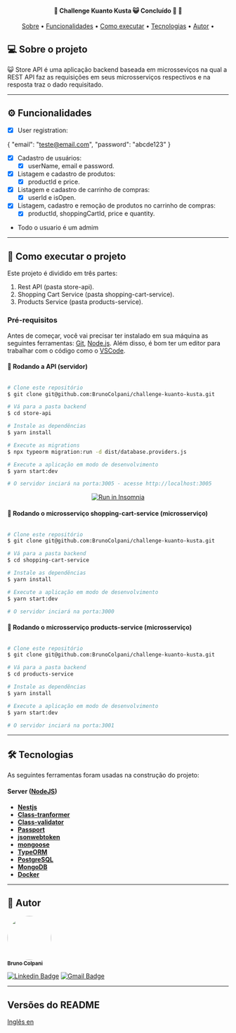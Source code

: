 <h4 align="center"> 
	🚧  Challenge Kuanto Kusta 😺 Concluído 🚀 🚧
</h4>

<p align="center">
 <a href="#-sobre-o-projeto">Sobre</a> •
 <a href="#-funcionalidades">Funcionalidades</a> •
 <a href="#-como-executar-o-projeto">Como executar</a> • 
 <a href="#-tecnologias">Tecnologias</a> • 
 <a href="#-autor">Autor</a> • 
</p>

## 💻 Sobre o projeto

😺 Store API é uma aplicação backend baseada em microsseviços na qual a REST API faz as requisições em seus microsserviços respectivos e na resposta traz o dado requisitado.

---

## ⚙️ Funcionalidades
- [x] User registration:

{
  "email": "teste@email.com",
  "password": "abcde123"
}

- [x] Cadastro de usuários:
  - [x] userName, email e password.

- [x] Listagem e cadastro de produtos:
  - [x] productId e price.

- [x] Listagem e cadastro de carrinho de compras:
  - [x] userId e isOpen.

- [x] Listagem, cadastro e remoção de produtos no carrinho de compras:
  - [x] productId, shoppingCartId, price e quantity.

- Todo o usuario é um admim

---

## 🚀 Como executar o projeto

Este projeto é dividido em três partes:

1. Rest API (pasta store-api).
2. Shopping Cart Service (pasta shopping-cart-service).
3. Products Service (pasta products-service).

### Pré-requisitos

Antes de começar, você vai precisar ter instalado em sua máquina as seguintes ferramentas: [Git](https://git-scm.com), [Node.js](https://nodejs.org/en/). Além disso, é bom ter um editor para trabalhar com o código como o [VSCode](https://code.visualstudio.com/).

#### 🎲 Rodando a API (servidor)

```bash

# Clone este repositório
$ git clone git@github.com:BrunoColpani/challenge-kuanto-kusta.git

# Vá para a pasta backend
$ cd store-api

# Instale as dependências
$ yarn install

# Execute as migrations
$ npx typeorm migration:run -d dist/database.providers.js

# Execute a aplicação em modo de desenvolvimento
$ yarn start:dev

# O servidor inciará na porta:3005 - acesse http://localhost:3005

```

<p align="center">
  <a href="hhttps://github.com/BrunoColpani/challenge-kuanto-kusta/collection/challenge_kuanto_kusta.postman_collection.json" target="_blank"><img src="https://insomnia.rest/images/run.svg" alt="Run in Insomnia"></a>
</p>

#### 🧭 Rodando o microsserviço shopping-cart-service (microsserviço)

```bash

# Clone este repositório
$ git clone git@github.com:BrunoColpani/challenge-kuanto-kusta.git

# Vá para a pasta backend
$ cd shopping-cart-service

# Instale as dependências
$ yarn install

# Execute a aplicação em modo de desenvolvimento
$ yarn start:dev

# O servidor inciará na porta:3000 

```

#### 🧭 Rodando o microsserviço products-service (microsserviço)

```bash

# Clone este repositório
$ git clone git@github.com:BrunoColpani/challenge-kuanto-kusta.git

# Vá para a pasta backend
$ cd products-service

# Instale as dependências
$ yarn install

# Execute a aplicação em modo de desenvolvimento
$ yarn start:dev

# O servidor inciará na porta:3001

```
---

## 🛠 Tecnologias

As seguintes ferramentas foram usadas na construção do projeto:


#### [](https://github.com/tgmarinho/Ecoleta#server-nodejs--typescript)**Server** ([NodeJS](https://nodejs.org/en/))

- **[Nestjs](http://knexjs.org/)**
- **[Class-tranformer](https://www.npmjs.com/package/class-transformer)**
- **[Class-validator](https://www.npmjs.com/package/class-validator)**
- **[Passport](https://www.passportjs.org/packages/passport-jwt/)**
- **[jsonwebtoken](https://jwt.io/)**
- **[mongoose](https://mongoosejs.com)**
- **[TypeORM](https://typeorm.io)**
- **[PostgreSQL](https://www.postgresql.org)**
- **[MongoDB](https://www.mongodb.com)**
- **[Docker](https://www.docker.com)**

---

## 🦸 Autor

<a href="https://www.linkedin.com/in/bruno-colpani-0b1152138/">
 <img style="border-radius: 50%;" src="https://avatars.githubusercontent.com/u/87588227?v=4" width="100px;" alt=""/>
 <br />
 <sub><b>Bruno Colpani</b></sub></a> 
 <br />

[![Linkedin Badge](https://img.shields.io/badge/-Bruno-blue?style=flat-square&logo=Linkedin&logoColor=white&link=https://www.linkedin.com/in/bruno-colpani-0b1152138/)](https://www.linkedin.com/in/bruno-colpani-0b1152138/)
[![Gmail Badge](https://img.shields.io/badge/-bruno.colpani1@gmail.com-c14438?style=flat-square&logo=Gmail&logoColor=white&link=mailto:bruno.colpani1@gmail.com)](mailto:bruno.colpani1@gmail.com)

---

## Versões do README

[Inglês en](./README-EN.md)